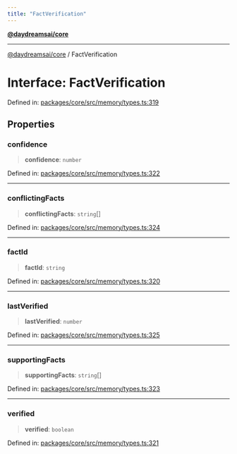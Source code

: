 ```yaml
---
title: "FactVerification"
---
```


[**@daydreamsai/core**](./api-reference.md)

***

[@daydreamsai/core](./api-reference.md) / FactVerification

# Interface: FactVerification

Defined in: [packages/core/src/memory/types.ts:319](https://github.com/dojoengine/daydreams/blob/cade502c379b7b9e103832026447c86310638fce/packages/core/src/memory/types.ts#L319)

## Properties

### confidence

> **confidence**: `number`

Defined in: [packages/core/src/memory/types.ts:322](https://github.com/dojoengine/daydreams/blob/cade502c379b7b9e103832026447c86310638fce/packages/core/src/memory/types.ts#L322)

***

### conflictingFacts

> **conflictingFacts**: `string`[]

Defined in: [packages/core/src/memory/types.ts:324](https://github.com/dojoengine/daydreams/blob/cade502c379b7b9e103832026447c86310638fce/packages/core/src/memory/types.ts#L324)

***

### factId

> **factId**: `string`

Defined in: [packages/core/src/memory/types.ts:320](https://github.com/dojoengine/daydreams/blob/cade502c379b7b9e103832026447c86310638fce/packages/core/src/memory/types.ts#L320)

***

### lastVerified

> **lastVerified**: `number`

Defined in: [packages/core/src/memory/types.ts:325](https://github.com/dojoengine/daydreams/blob/cade502c379b7b9e103832026447c86310638fce/packages/core/src/memory/types.ts#L325)

***

### supportingFacts

> **supportingFacts**: `string`[]

Defined in: [packages/core/src/memory/types.ts:323](https://github.com/dojoengine/daydreams/blob/cade502c379b7b9e103832026447c86310638fce/packages/core/src/memory/types.ts#L323)

***

### verified

> **verified**: `boolean`

Defined in: [packages/core/src/memory/types.ts:321](https://github.com/dojoengine/daydreams/blob/cade502c379b7b9e103832026447c86310638fce/packages/core/src/memory/types.ts#L321)

